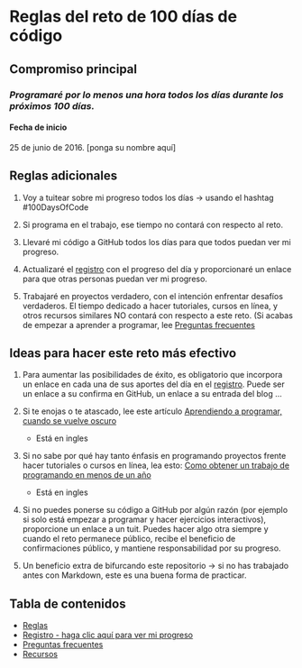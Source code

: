 # Reglas del reto de 100 días de código

## Compromiso principal

### _Programaré por lo menos una hora todos los días durante los próximos 100 días._

#### Fecha de inicio

25 de junio de 2016. [ponga su nombre aquí]

## Reglas adicionales

1.  Voy a tuitear sobre mi progreso todos los días -> usando el hashtag #100DaysOfCode

2.  Si programa en el trabajo, ese tiempo no contará con respecto al reto.

3.  Llevaré mi código a GitHub todos los días para que todos puedan ver mi progreso.

4.  Actualizaré el [registro](registro.md) con el progreso del día y proporcionaré un enlace para que otras personas puedan ver mi progreso.

5.  Trabajaré en proyectos verdadero, con el intención enfrentar desafíos verdaderos. El tiempo dedicado a hacer tutoriales, cursos en línea, y otros recursos similares NO contará con respecto a este reto. (Si acabas de empezar a aprender a programar, lee [Preguntas frecuentes](preguntas_frecuentes.md)

## Ideas para hacer este reto más efectivo

1.  Para aumentar las posibilidades de éxito, es obligatorio que incorpora un enlace en cada una de sus aportes del día en el [registro](registro.md). Puede ser un enlace a su confirma en GitHub, un enlace a su entrada del blog ...

2.  Si te enojas o te atascado, lee este artículo [Aprendiendo a programar, cuando se vuelve oscuro](https://medium.freecodecamp.com/learning-to-code-when-it-gets-dark-e485edfb58fd)

    * Está en ingles

3.  Si no sabe por qué hay tanto énfasis en programando proyectos frente hacer tutoriales o cursos en línea, lea esto: [Como obtener un trabajo de programando en menos de un año](https://medium.freecodecamp.com/how-to-get-a-developer-job-in-less-than-a-year-c27bbfe71645)

    * Está en ingles

4.  Si no puedes ponerse su código a GitHub por algún razón (por ejemplo si solo está empezar a programar y hacer ejercicios interactivos), proporcione un enlace a un tuit. Puedes hacer algo otra siempre y cuando el reto permanece público, recibe el beneficio de confirmaciones público, y mantiene responsabilidad por su progreso.

5.  Un beneficio extra de bifurcando este repositorio -> si no has trabajado antes con Markdown, este es una buena forma de practicar.

## Tabla de contenidos

* [Reglas](reglas.md)
* [Registro - haga clic aquí para ver mi progreso](registro.md)
* [Preguntas frecuentes](preguntas_frecuentes.md)
* [Recursos](recursos.md)
